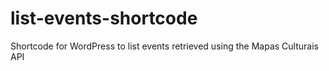 # list-events-shortcode
Shortcode for WordPress to list events retrieved using the Mapas Culturais API


